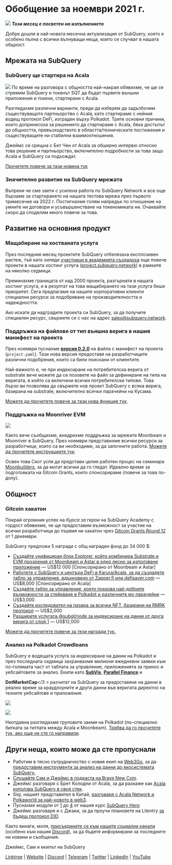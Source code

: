 # Обобщение за ноември 2021 г.

![](https://miro.medium.com/max/1400/1*qzKzZnWY2ao3tiffwwugXQ.png) **_Този месец е посветен на изпълнението_**

Добре дошли в най-новата месечна актуализация от SubQuery, която е особено пълна с всички вълнуващи неща, които се случват в нашата общност.

## Мрежата на SubQuery

### SubQuery ще стартира на Acala

![](https://miro.medium.com/max/600/0*SJ1TWt1sGwUWqvuI.gif) По време на разговора с общността най-накрая обявихме, че ще се стремим SubQuery и токенът SQT да бъдат първите външни приложения и токени, стартирани с Acala.

Разгледахме различни варианти, преди да изберем да задълбочим съществуващото партньорство с Acala, като стартираме с нейния водещ протокол DeFi, изграден върху Polkadot. Трите основни причини, които допринесоха за решението да стартираме с Acala, бяха достъпът до общността, превъзходството в областта/техническите постижения и съществуващите ни стабилни взаимоотношения.

Джеймс се срещна с Бет Чен от Acala за обширно интервю относно това решение и партньорство, включително подробности за това защо Acala и SubQuery си подхождат.

[Прочетете повече за тази новина тук](https://blog.subquery.network/blogs/20211125-subquery-network-acala.html)

### Значително развитие на SubQuery мрежата

Въпреки че сме заети с усилена работа по SubQuery Network и все още бързаме за стартирането на нашата тестова мрежа през първото тримесечие на 2022 г. Постигнахме голям напредък по отношение на умните ни договори и усъвършенстване на токеномиката ни. Очаквайте скоро да споделим много повече за това.

## Развитие на основния продукт

### Мащабиране на хостваната услуга

През последния месец проектите SubQuery отбелязаха експлозивен растеж, тъй като хиляди [участници в академията създадоха](https://blog.subquery.network/blogs/20211018-subquery-launches-the-subquery-academy.html) още повече проекти в нашата хостинг услуга ([project.subquery.network](https://project.subquery.network/)) в рамките на няколко седмици.

Преминахме границата от над 2000 проекта, разгърнати в нашата хостинг услуга, и в резултат на това мащабирането на тази услуга беше приоритет. Сега предлагаме на нашите корпоративни клиенти специални ресурси за подобряване на производителността и надеждността.

Ако искате да надградите проекта си SubQuery, за да получите специален ресурс, свържете се с нас на адрес [sales@subquery.network](mailto:sales@subquery.network).

### Поддръжка на файлове от тип външна верига в нашия манифест на проекта

През ноември пуснахме [**версия 0.2.0**](https://doc.subquery.network/create/manifest/) на файла с манифест на проекта (`project.yaml`). Тази нова версия предоставя на разработчиците различни подобрения, които са били поискани от клиентите.

Най-важното е, че при индексиране на потребителска верига от substrate вече можете да се позовете на файл за дефиниране на типа на веригата, в който са включени всички потребителски типове. Това бързо ви позволява да свържете нов проект SubQuery с всяка верига, базирана на substrate, включително всички парачейни на Кусама.

[Можете да прочетете повече за тази нова функция тук](https://blog.subquery.network/blogs/20211105-november-technical-update.html#support-for-external-chain-type-files-in-project-manifest).

### Поддръжка на Moonriver EVM

![](https://miro.medium.com/max/600/0*B27QVtvcR6nXA9ff.gif)

Както вече съобщихме, внедрихме поддръжка за мрежите Moonbeam и Moonriver в SubQuery. През ноември представихме всички ресурси за разработчици, които са ви необходими, за да започнете работа. [Можете да прочетете инструкциите тук](https://blog.subquery.network/blogs/20211105-november-technical-update.html#moonbeam-evm-support).

Освен това Скот успя да представи целия работен процес на семинара [Moonbuilders](https://www.crowdcast.io/e/moonbuilders-ws/10), за да могат всички да го гледат. Идеално време за подготовката на Gitcoin Grants, които спонсорираме (повече за това по-долу).

## Общност

### Gitcoin хакатон

Покрай огромния успех на _Курса за герои_ на SubQuery Academy с гордост обявихме, че ще предоставим възможност за участие на всички разработчици до първия ни хакатон чрез [ Gitcoin Grants Round 12](https://gitcoin.co/hackathon/gr12/?org=subquery) от 1 декември.

SubQuery предложи 5 награди с общ награден фонд до 34 000 $:

- [Създайте унифициран блок Explorer, който комбинира Substrate и EVM прозрения от Moonbeam и Astar в едно лесно за използване приложение](https://gitcoin.co/issue/subquery/grants/1) — US$12 000 [Спонсорирано от Moonbeam и Astar]
- [Работете с SubQuery и центъра DeFi в Karura/Acala, за да създадете табло за управление, вдъхновено от Zapper.fi или defisaver.com](https://gitcoin.co/issue/subquery/grants/2) — US$8,000 [Спонсорирано от Acala]
- [Създайте табло за управление, което показва най-добрите възможности за стейкване в Polkadot и различните му парачейни](https://gitcoin.co/issue/subquery/grants/3) — US$3,000
- [Създайте изследовател на пазара за всички NFT, базирани на RMRK протокол](https://gitcoin.co/issue/subquery/grants/4) — US$2,000
- [Разширете услугата @subql/node за индексиране на данни от друга верига от слой 1](https://gitcoin.co/issue/subquery/grants/5) — US$12,000

[Можете да прочетете повече за тези награди тук.](https://blog.subquery.network/blogs/20211120-gitcoin12-hackathon.html)

### Анализ на Polkadot Crowdloans

SubQuery е водещата услуга за индексиране на данни на Polkadot и през последната седмица захранвахме милиони ежедневни заявки към по-голямата част от таблата за управление, приложенията за принос и уебсайтовете за анализ. Екипи като [**SubVis**](https://www.subvis.io/), [**Parallel Finance**](https://parallel.fi/) и

**DotMarketCap**</3 > разчитат на SubQuery за предоставяне на данни в реално време за краудлоуните и други данни във веригата директно на техните уебсайтове и приложения.</p> 

![](https://miro.medium.com/max/60/0*HfsoOwpat76ip6Jg?q=20)

![](https://miro.medium.com/max/700/0*HfsoOwpat76ip6Jg)

Неотдавна разгледахме груповите заеми на Polkadot (по-специално битката за титлата между Acala и Moonbeam). [Трябва да го прочетете тук, ако още не сте го направили](https://blog.subquery.network/blogs/20211124-polkadot-crowdloans.html).



## Други неща, които може да сте пропуснали

- Работим в тясно сътрудничество с новия екип на [Web3Go](https://www.web3go.xyz/), за да [предоставим инструменти за анализ на данни до екосистемата SubQuery.](https://blog.subquery.network/customer_announcements/20211110-web3go.html)
- [Слушайте Сам и Джеймс в подкаста на Brave New Coin](https://bravenewcoin.com/insights/podcasts/subquery-connecting-the-dots-on-polkadot).
- Джеймс разговаря с Брет Колодни от Acala, за да разкаже как [Acala използва SubQuery в своя стек](https://www.youtube.com/watch?v=Wbxwj8K67Lw).
- Siqi, нашият представител в Китай, [разговаря с Acala Network и Polkaworld за най-новото в web3](https://www.huoxing24.com/live/24313016).
- Пуснахме модули от [1](https://doc.subquery.network/academy/herocourse/module1/) до [4](https://doc.subquery.network/academy/herocourse/module4/) от нашия курс [SubQuery Hero](https://blog.subquery.network/blogs/20211018-subquery-launches-the-subquery-academy.html)
- Джеймс разговаря и с Джаки, за да проучи плановете на Litentry [за бъдещ протокол DID](https://www.youtube.com/watch?v=Rqlpo9QIVyk).

Както винаги, моля, [присъединете се към нашите социални канали](https://linktr.ee/subquerynetwork) (особено към нашия [Discord](https://discord.com/invite/subquery)), за да бъдете информирани за последните ни новини и съобщения.

Джеймс, Сам и екипът на SubQuery

[Linktree](https://linktr.ee/subquerynetwork) | [Website](https://subquery.network/) | [Discord](https://discord.com/invite/78zg8aBSMG) | [Telegram](https://t.me/subquerynetwork) | [Twitter](https://twitter.com/subquerynetwork) | [LinkedIn](https://www.linkedin.com/company/subquery) | [YouTube](https://www.youtube.com/channel/UCi1a6NUUjegcLHDFLr7CqLw)
